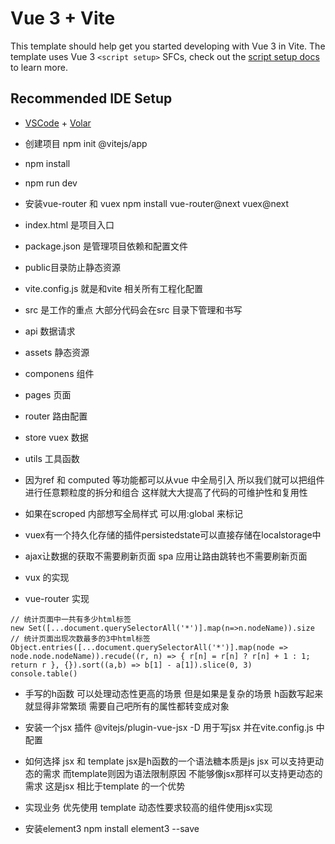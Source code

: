 # Vue 3 + Vite

This template should help get you started developing with Vue 3 in Vite. The template uses Vue 3 `<script setup>` SFCs, check out the [script setup docs](https://v3.vuejs.org/api/sfc-script-setup.html#sfc-script-setup) to learn more.

## Recommended IDE Setup

- [VSCode](https://code.visualstudio.com/) + [Volar](https://marketplace.visualstudio.com/items?itemName=johnsoncodehk.volar)


- 创建项目 npm init @vitejs/app 
- npm install 
- npm run dev

- 安装vue-router 和 vuex  npm install vue-router@next vuex@next


- index.html 是项目入口 
- package.json 是管理项目依赖和配置文件
- public目录防止静态资源
- vite.config.js 就是和vite 相关所有工程化配置
- src 是工作的重点 大部分代码会在src 目录下管理和书写


- api 数据请求
- assets 静态资源
- componens 组件
- pages 页面
- router 路由配置
- store vuex 数据
- utils 工具函数

- 因为ref 和 computed 等功能都可以从vue 中全局引入 所以我们就可以把组件进行任意颗粒度的拆分和组合 这样就大大提高了代码的可维护性和复用性
- 如果在scroped 内部想写全局样式 可以用:global 来标记

- vuex有一个持久化存储的插件persistedstate可以直接存储在localstorage中

- ajax让数据的获取不需要刷新页面 spa 应用让路由跳转也不需要刷新页面

- vux 的实现
- vue-router 实现

```
// 统计页面中一共有多少html标签
new Set([...document.querySelectorAll('*')].map(n=>n.nodeName)).size
// 统计页面出现次数最多的3中html标签
Object.entries([...document.querySelectorAll('*')].map(node => node.node.nodeName)).recude((r, n) => { r[n] = r[n] ? r[n] + 1 : 1; return r }, {}).sort((a,b) => b[1] - a[1]).slice(0, 3)
console.table()
```

- 手写的h函数 可以处理动态性更高的场景 但是如果是复杂的场景 h函数写起来就显得非常繁琐 需要自己吧所有的属性都转变成对象

- 安装一个jsx 插件 @vitejs/plugin-vue-jsx -D 用于写jsx 并在vite.config.js 中配置

- 如何选择 jsx 和 template  jsx是h函数的一个语法糖本质是js  jsx 可以支持更动态的需求 而template则因为语法限制原因 不能够像jsx那样可以支持更动态的需求 这是jsx 相比于template 的一个优势

- 实现业务 优先使用 template 动态性要求较高的组件使用jsx实现

- 安装element3  npm install element3 --save
